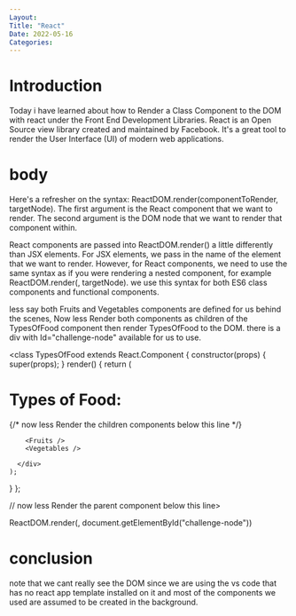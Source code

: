 ```yaml
---
Layout:
Title: "React"
Date: 2022-05-16
Categories:
---
```


# Introduction

Today i have learned about how to Render a Class Component to the DOM
with react
under the Front End Development Libraries.
React is an Open Source view library created and maintained by Facebook. It's a
great tool to render the User Interface
(UI) of modern web applications.

# body

Here's a refresher on the syntax: ReactDOM.render(componentToRender, targetNode). The first argument is the React component that we want to render. The second argument is the DOM node that we want to render that component within.

React components are passed into ReactDOM.render() a little differently than JSX elements. For JSX elements, we pass in the name of the element that we want to render. However, for React components, we need to use the same syntax as if you were rendering a nested component, for example ReactDOM.render(<ComponentToRender />, targetNode). we use this syntax for both ES6 class components and functional components.

less say both Fruits and Vegetables components are defined for us behind the scenes, Now less Render both components as children of the TypesOfFood component then render TypesOfFood to the DOM. there is a div with Id="challenge-node" available for us to use.

<class TypesOfFood extends React.Component {
  constructor(props) {
    super(props);
  }
  render() {
    return (
      <div>
        <h1>Types of Food:</h1>
        {/* now less Render the children components below this line */}
       
        <Fruits />
        <Vegetables />
     
      </div>
    );
  }
};

// now less Render the parent component  below this line>

ReactDOM.render(<TypesOfFood />, document.getElementById("challenge-node"))

# conclusion

note that we cant really see the DOM since we are using the vs code that has no react app template 
installed on it and most of the components we used are assumed to be created in the background.